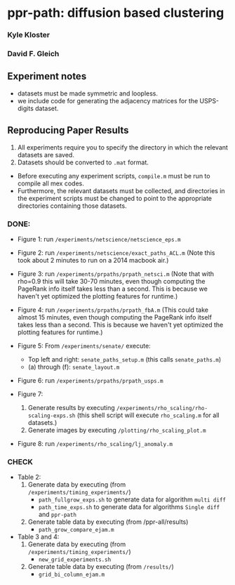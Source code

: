 
ppr-path: diffusion based clustering
=====================================

### Kyle Kloster
### David F. Gleich


Experiment notes
--------

* datasets must be made symmetric and loopless.
* we include code for generating the adjacency matrices for the USPS-digits dataset.

Reproducing Paper Results
--------
1. All experiments require you to specify the directory in which the relevant datasets are saved.
2. Datasets should be converted to `.mat` format.
* Before executing any experiment scripts, `compile.m` must be run to compile all mex codes.
* Furthermore, the relevant datasets must be collected, and directories in the experiment scripts must be changed to point to the appropriate directories containing those datasets.

### DONE:
* Figure 1: run `/experiments/netscience/netscience_eps.m`
* Figure 2: run `/experiments/netscience/exact_paths_ACL.m` (Note this took about 2 minutes to run on a 2014 macbook air.)
* Figure 3: run `/experiments/prpaths/prpath_netsci.m` (Note that with rho=0.9 this will take 30-70 minutes, even though computing the PageRank info itself takes less than a second. This is because we haven't yet optimized the plotting features for runtime.)
* Figure 4: run `/experiments/prpaths/prpath_fbA.m` (This could take almost 15 minutes, even though computing the PageRank info itself takes less than a second. This is because we haven't yet optimized the plotting features for runtime.)
* Figure 5: From `/experiments/senate/` execute:
	* Top left and right: `senate_paths_setup.m` (this calls `senate_paths.m`)
	* (a) through (f): `senate_layout.m`
* Figure 6: run `/experiments/prpaths/prpath_usps.m`

* Figure 7:
	1. Generate results by executing `/experiments/rho_scaling/rho-scaling-exps.sh` (this shell script will execute `rho_scaling.m` for all datasets.)
	2. Generate images by executing `/plotting/rho_scaling_plot.m`

* Figure 8: run `/experiments/rho_scaling/lj_anomaly.m`

### CHECK

* Table 2:
	1. Generate data by executing (from `/experiments/timing_experiments/`)
		* `path_fullgrow_exps.sh` to generate data for algorithm `multi diff`
		* `path_time_exps.sh` to generate data for algorithms `Single diff` and `ppr-path`
	2. Generate table data by executing (from /ppr-all/results)
		* `path_grow_compare_ejam.m`
* Table 3 and 4:
	1. Generate data by executing (from `/experiments/timing_experiments/`)
		* `new_grid_experiments.sh`
	2. Generate table data by executing (from `/results/`)
		* `grid_bi_column_ejam.m`
		
